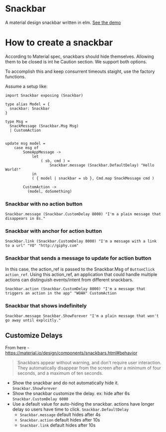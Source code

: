 # Snackbar 
A material design snackbar written in elm.  [See the demo](https://doanythingfordethklok.github.io/snackbar/demo/index.html)

# How to create a snackbar

According to Material spec, snackbars should hide themselves. Allowing them to be closed is int he Caution section. We support both options.

To accomplish this and keep consurrent timeouts staight, use the factory functions.

Assume a setup like:

```
import Snackbar exposing (Snackbar)

type alias Model = {
  snackbar: Snackbar
}

type Msg =
  SnackMessage (Snackbar.Msg Msg)
  | CustomAction


update msg model =
    case msg of
        SomeAppMessage ->
            let
                ( sb, cmd ) =
                    Snackbar.message (Snackbar.DefaultDelay) "Hello World!"
            in
            ( { model | snackbar = sb }, Cmd.map SnackMessage cmd )

        CustomAction ->
          (model, doSomething)
```

### Snackbar with no action button

```
Snackbar.message (Snackbar.CustomDelay 8000) "I'm a plain message that disappears in 8s."
```

### Snackbar with anchor for action button

```
Snackbar.link (Snackbar.CustomDelay 8000) "I'm a message with a link to a url" "YO" "http://giphy.com"
```

### Snackbar that sends a message to update for action button

In this case, the action_ref is passed to the Snackbar.Msg of `ButtonClick action_ref`. Using this action_ref, an application that could handle multiple actions can distinguish events/intent from different snackbars.

```
Snackbar.action (Snackbar.CustomDelay 8000) "I'm a message that triggers an action in the app" "WOAH" CustomAction
```

### Snackbar that shows indefinitely

```
Snackbar.message Snackbar.ShowForever "I'm a plain message that won't go away until explcitly."
```

## Customize Delays

From here - https://material.io/design/components/snackbars.html#behavior

> Snackbars appear without warning, and don't require user interaction. They automatically disappear from the screen after a minimum of four seconds, and a maximum of ten seconds.

- Show the snackbar and do not automatically hide it. `Snackbar.ShowForever`
- Show the snackbar customize the delay. ex: hide after 6s `Snackbar.CustomDelay 6000`
- Use a default value for auto-hiding the snackbar. actions have longer delay so users have time to click. `Snackbar.DefaultDelay`
  - `Snackbar.message` default hides after 4s
  - `Snackbar.action` default hides after 10s
  - `Snackbar.link` default hides after 10s


